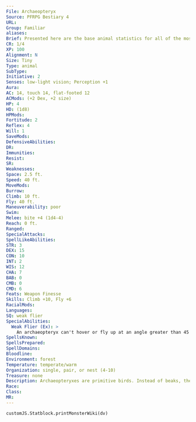 ```yaml
---
File: Archaeopteryx
Source: PFRPG Bestiary 4
URL: 
Group: Familiar
aliases: 
Brief: Presented here are the base animal statistics for all of the most commonly used familiars-of course, these statistics can also be used for normal animals as well. Small animals like these use Dexterity to modify Climb and Swim checks.
CR: 1/4
XP: 100
Alignment: N
Size: Tiny
Type: animal
SubType: 
Initiative: 2
Senses: low-light vision; Perception +1
Aura: 
AC: 14, touch 14, flat-footed 12
ACMods: (+2 Dex, +2 size)
HP: 4
HD: (1d8)
HPMods: 
Fortitude: 2
Reflex: 4
Will: 1
SaveMods: 
DefensiveAbilities: 
DR: 
Immunities: 
Resist: 
SR: 
Weaknesses: 
Space: 2.5 ft.
Speed: 40 ft.
MoveMods: 
Burrow: 
Climb: 10 ft.
Fly: 40 ft.
Maneuverability: poor
Swim: 
Melee: bite +4 (1d4-4)
Reach: 0 ft.
Ranged: 
SpecialAttacks: 
SpellLikeAbilities: 
STR: 3
DEX: 15
CON: 10
INT: 2
WIS: 12
CHA: 7
BAB: 0
CMB: 0
CMD: 6
Feats: Weapon Finesse
Skills: Climb +10, Fly +6
RacialMods: 
Languages: 
SQ: weak flier
SpecialAbilities:
  Weak Flier (Ex): >
    An archaeopteryx can't hover or fly up at an angle greater than 45 degrees while flying.
SpellsKnown: 
SpellsPrepared: 
SpellDomains: 
Bloodline: 
Environment: forest
Temperature: temperate/warm
Organization: single, pair, or nest (4-10)
Treasure: none
Description: Archaeopteryxes are primitive birds. Instead of beaks, they have lizardlike heads with serrated teeth.
Race: 
Class: 
MR: 
---
```

```dataviewjs
customJS.Statblock.printMonsterWiki(dv)
```
